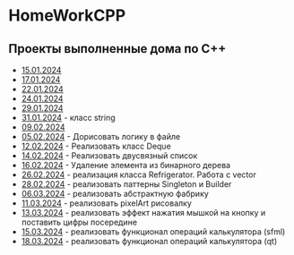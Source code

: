 # HomeWorkCPP
## Проекты выполненные дома по С++
- [15.01.2024](15.01.2024)
- [17.01.2024](17.01.2024)
- [22.01.2024](22.01.2024)
- [24.01.2024](24.01.2024)
- [29.01.2024](29.01.2024)
- [31.01.2024](31.01.2024) - класс string
- [09.02.2024](09.02.2024)
- [05.02.2024](05.02.2024) - Дорисовать логику в файле
- [12.02.2024](12.02.2024) - Реализовать класс Deque
- [14.02.2024](14.02.2024) - Реализовать двусвязный список
- [16.02.2024](16.02.2024) - Удаление элемента из бинарного дерева
- [26.02.2024](26.02.2024) - реализация класса Refrigerator. Работа с vector
- [28.02.2024](28.02.2024) - реализовать паттерны Singleton и Builder
- [06.03.2024](06.03.2024) - реализовать абстрактную фабрику
- [11.03.2024](11.03.2024) - реализовать pixelArt рисовалку
- [13.03.2024](13.03.2024) - реализовать эффект нажатия мышкой на кнопку и поставить цифры посередине
- [15.03.2024](15.03.2024) - реализовать функционал операций калькулятора (sfml)
- [18.03.2024](18.03.2024) - реализовать функционал операций калькулятора (qt)

